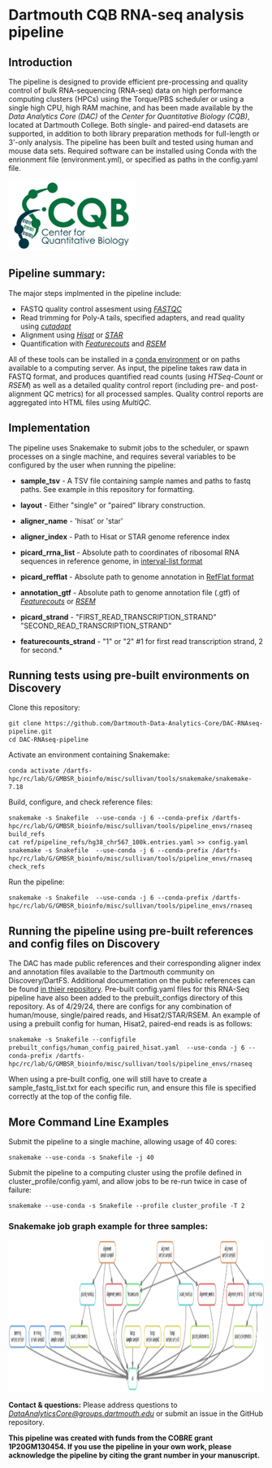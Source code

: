 # Dartmouth CQB RNA-seq analysis pipeline

## Introduction 
The pipeline is designed to provide efficient pre-processing and quality control of bulk RNA-sequencing (RNA-seq) data on high performance computing clusters (HPCs) using the Torque/PBS scheduler or using a single high CPU, high RAM machine, and has been made available by the *Data Analytics Core (DAC)* of the *Center for Quantitative Biology (CQB)*, located at Dartmouth College. Both single- and paired-end datasets are supported, in addition to both library preparation methods for full-length or 3'-only analysis. The pipeline has been built and tested using human and mouse data sets. Required software can be installed using Conda with the enrionment file (environment.yml), or specified as paths in the config.yaml file.

<img src="img/cqb_logo.jpg" width="250" height="140" >

## Pipeline summary:
The major steps implmented in the pipeline include: 

- FASTQ quality control assesment using [*FASTQC*](https://www.bioinformatics.babraham.ac.uk/projects/fastqc/)
- Read trimming for Poly-A tails, specified adapters, and read quality using [*cutadapt*](https://cutadapt.readthedocs.io/en/stable/)
- Alignment using [*Hisat*](https://daehwankimlab.github.io/hisat2/) or [*STAR*](https://github.com/alexdobin/STAR)
- Quantification with [*Featurecouts*](http://subread.sourceforge.net/) and [*RSEM*](https://deweylab.github.io/RSEM/)

All of these tools can be installed in a [conda environment](https://docs.conda.io/en/latest/) or on paths available to a computing server. As input, the pipeline takes raw data in FASTQ format, and produces quantified read counts (using *HTSeq-Count* or *RSEM*) as well as a detailed quality control report (including pre- and post-alignment QC metrics) for all processed samples. Quality control reports are aggregated into HTML files using *MultiQC*. 

## Implementation
The pipeline uses Snakemake to submit jobs to the scheduler, or spawn processes on a single machine, and requires several variables to be configured by the user when running the pipeline: 
* **sample_tsv** - A TSV file containing sample names and paths to fastq paths.  See example in this repository for formatting.
* **layout** - Either "single" or "paired" library construction.  

* **aligner_name** - 'hisat' or 'star'
* **aligner_index** - Path to Hisat or STAR genome reference index  

* **picard_rrna_list** - Absolute path to coordinates of ribosomal RNA sequences in reference genome, in [interval-list format](https://gatk.broadinstitute.org/hc/en-us/articles/360035531852-Intervals-and-interval-lists)
* **picard_refflat** - Absolute path to genome annotation in [RefFlat format](https://gatk.broadinstitute.org/hc/en-us/articles/360040509431-CollectRnaSeqMetrics-Picard-)  

* **annotation_gtf** - Absolute path to genome annotation file (.gtf) of [*Featurecouts*](http://subread.sourceforge.net/) or [*RSEM*](https://deweylab.github.io/RSEM/)
* **picard_strand** - "FIRST_READ_TRANSCRIPTION_STRAND" "SECOND_READ_TRANSCRIPTION_STRAND"
* **featurecounts_strand** - "1" or "2" #1 for first read transcription strand, 2 for second.*  

  
## Running tests using pre-built environments on Discovery
Clone this repository:
```shell
git clone https://github.com/Dartmouth-Data-Analytics-Core/DAC-RNAseq-pipeline.git
cd DAC-RNAseq-pipeline
```
Activate an environment containing Snakemake:
```shell
conda activate /dartfs-hpc/rc/lab/G/GMBSR_bioinfo/misc/sullivan/tools/snakemake/snakemake-7.18
```

Build, configure, and check reference files:
```shell
snakemake -s Snakefile  --use-conda -j 6 --conda-prefix /dartfs-hpc/rc/lab/G/GMBSR_bioinfo/misc/sullivan/tools/pipeline_envs/rnaseq build_refs
cat ref/pipeline_refs/hg38_chr567_100k.entries.yaml >> config.yaml
snakemake -s Snakefile  --use-conda -j 6 --conda-prefix /dartfs-hpc/rc/lab/G/GMBSR_bioinfo/misc/sullivan/tools/pipeline_envs/rnaseq check_refs
```
Run the pipeline:
```shell
snakemake -s Snakefile  --use-conda -j 6 --conda-prefix /dartfs-hpc/rc/lab/G/GMBSR_bioinfo/misc/sullivan/tools/pipeline_envs/rnaseq
```
  
## Running the pipeline using pre-built references and config files on Discovery
The DAC has made public references and their corresponding aligner index and annotation files available to the Dartmouth community on Discovery/DartFS.  Additional documentation on the public references can be found [in thieir repository](https://github.com/Dartmouth-Data-Analytics-Core/DAC-Genome-References).  Pre-built config.yaml files for this RNA-Seq pipeline have also been added to the prebuilt_configs directory of this repository.  As of 4/29/24, there are configs for any combination of human/mouse, single/paired reads, and Hisat2/STAR/RSEM.  An example of using a prebuilt config for human, Hisat2, paired-end reads is as follows: 
```shell
snakemake -s Snakefile --configfile prebuilt_configs/human_config_paired_hisat.yaml  --use-conda -j 6 --conda-prefix /dartfs-hpc/rc/lab/G/GMBSR_bioinfo/misc/sullivan/tools/pipeline_envs/rnaseq
```
When using a pre-built config, one will still have to create a sample_fastq_list.txt for each specific run, and ensure this file is specified correctly at the top of the config file.


  
## More Command Line Examples
Submit the pipeline to a single machine, allowing usage of 40 cores:
```shell
snakemake --use-conda -s Snakefile -j 40
```

Submit the pipeline to a computing cluster using the profile defined in cluster_profile/config.yaml, and allow jobs to be re-run twice in case of failure:
```shell
snakemake --use-conda -s Snakefile --profile cluster_profile -T 2
```

### Snakemake job graph example for three samples:
<img src="img/dag.svg" width="1024" height="300" >

**Contact & questions:** 
Please address questions to *DataAnalyticsCore@groups.dartmouth.edu* or submit an issue in the GitHub repository. 

**This pipeline was created with funds from the COBRE grant **1P20GM130454**. 
If you use the pipeline in your own work, please acknowledge the pipeline by citing the grant number in your manuscript.**

